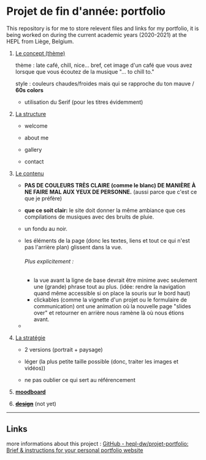 # Projet de fin d'année: portfolio

This repository is for me to store relevent files and links for my portfolio, it is being worked on during the current academic years (2020-2021) at the HEPL from Liège, Belgium.

1. <u>Le concept (thème)</u>
   
   thème : late café, chill, nice... bref, cet image d'un café que vous avez lorsque que vous écoutez de la musique "... to chill to."
   
   style : couleurs chaudes/froides mais qui se rapproche du ton mauve / **60s colors**
   
   - utilisation du Serif (pour les titres évidemment)

2. <u>La structure</u>
   
   - welcome
   
   - about me
   
   - gallery
   
   - contact

3. <u>Le contenu</u>
   
   - **PAS DE COULEURS TRÈS CLAIRE (comme le blanc) DE MANIÈRE À NE FAIRE MAL AUX YEUX DE PERSONNE.** (aussi parce que c'est ce que je préfère)
   
   - **que ce soit clair:** le site doit donner la même ambiance que ces compilations de musiques avec des bruits de pluie.
   
   - un fondu au noir.
   
   - les éléments de la page (donc les textes, liens et tout ce qui n'est pas l'arrière plan) glissent dans la vue.
     
     ###### Plus explicitement :
     
     - la vue avant la ligne de base devrait être minime avec seulement une (grande) phrase tout au plus. (idée: rendre la navigation quand même accessible si on place la souris sur le bord haut)
     - clickables (comme la vignette d'un projet ou le formulaire de communication) ont une animation où la nouvelle page "slides over" et retourner en arrière nous ramène là où nous étions avant.
   
   - 

4. <u>La stratégie</u>
   
   - 2 versions (portrait + paysage)
   
   - léger (la plus petite taille possible (donc, traiter les images et vidéos))
   
   - ne pas oublier ce qui sert au référencement

5. [**moodboard**](https://app.milanote.com/1L7Wy11FwqDZ3n?p=aulnkmfwjkB)

6. ~~[**design**](#)~~ (not yet)

------------------------------------------------------------------------------------------------------------------------------

## Links

more informations about this project : [GitHub - hepl-dw/projet-portfolio: Brief &amp; instructions for your personal portfolio website](https://github.com/hepl-dw/projet-portfolio)
